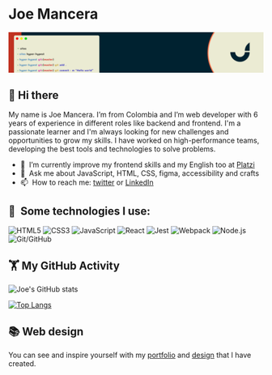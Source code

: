 # Joe Mancera
<img src="https://raw.githubusercontent.com/JoeMancera/JoeMancera/dev_ver3/assets/GitHub%20header.png" alt="banner that says Hello world - Web develope">

## 👋&nbsp;Hi there

<!--
**JoeMancera/JoeMancera** is a ✨ _special_ ✨ repository because its `README.md` (this file) appears on your GitHub profile.
-->
My name is Joe Mancera. I’m from Colombia and I’m web developer with 6 years of experience in different roles like backend and frontend. I'm a passionate learner and I'm always looking for new challenges and opportunities to grow my skills. I have worked on high-performance teams, developing the best tools and technologies to solve problems.

- 🌱 &nbsp;I’m currently improve my frontend skills and my English too at [Platzi](http://platzi.com/)
- 💬 &nbsp;Ask me about JavaScript, HTML, CSS, figma, accessibility and crafts
- 📫 &nbsp;How to reach me: [twitter](https://twitter.com/JoeMancera) or [LinkedIn](https://www.linkedin.com/in/joemancera/) 

## 🎯 &nbsp;Some technologies I use:
![HTML5](https://img.shields.io/badge/HTML5-E34F26?style=for-the-badge&logo=html5&logoColor=white)
![CSS3](https://img.shields.io/badge/CSS3-1572B6?style=for-the-badge&logo=css3&logoColor=white)
![JavaScript](https://img.shields.io/badge/JavaScript-323330?style=for-the-badge&logo=javascript&logoColor=F7DF1E)
![React](https://img.shields.io/badge/React-20232A?style=for-the-badge&logo=react&logoColor=61DAFB)
![Jest](https://img.shields.io/badge/Jest-C21325?style=for-the-badge&logo=jest&logoColor=white)
![Webpack](https://img.shields.io/badge/WebPack-8DD6F9?style=for-the-badge&logo=webpack&logoColor=blue)
![Node.js](https://img.shields.io/badge/Node.js-026E00?style=for-the-badge&logo=node.js&logoColor=white)
![Git/GitHub](https://img.shields.io/badge/Git/GitHub-F14E32.svg?&style=for-the-badge&logo=git&logoColor=white)
## 🏋️&nbsp;My GitHub Activity 
![Joe's GitHub stats](https://github-readme-stats.vercel.app/api?username=JoeMancera&hide=contribs,prs&theme=buefy&show_icons=true) 

[![Top Langs](https://github-readme-stats.vercel.app/api/top-langs/?username=JoeMancera&layout=compact&theme=buefy)](https://github.com/JoeMancera/github-readme-stats)

## 📚&nbsp;Web design

You can see and inspire yourself with my [portfolio](https://joemancera.github.io/JoeMancera/) and [design](https://www.figma.com/file/P00nBospU4tO9JOycesa1I/My-Portfolio-V2?node-id=3%3A32) that I have created.
